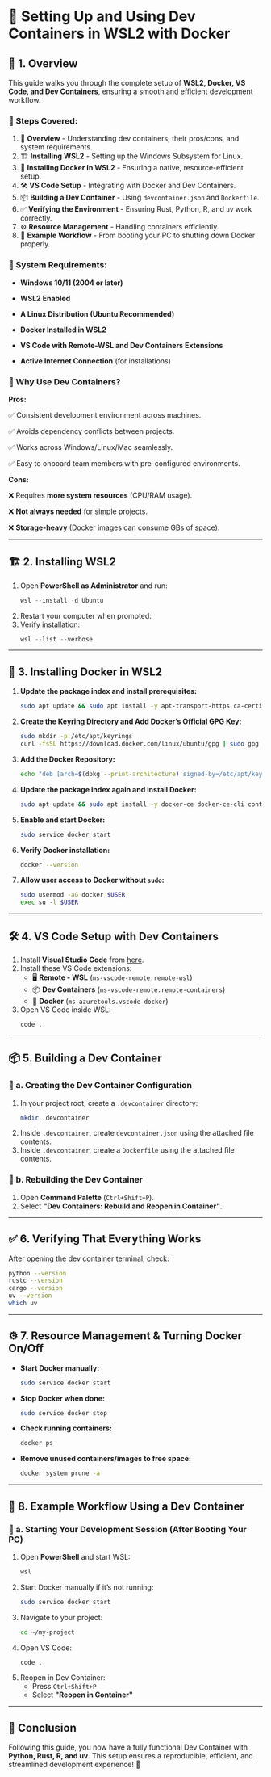 
 # 🚀 Setting Up and Using Dev Containers in WSL2 with Docker

## **📌 1. Overview**
This guide walks you through the complete setup of **WSL2, Docker, VS Code, and Dev Containers**, ensuring a smooth and efficient development workflow.

### **📌 Steps Covered:**
1. 🎯 **Overview** - Understanding dev containers, their pros/cons, and system requirements.
2. 🏗️ **Installing WSL2** - Setting up the Windows Subsystem for Linux.
3. 🐳 **Installing Docker in WSL2** - Ensuring a native, resource-efficient setup.
4. 🛠️ **VS Code Setup** - Integrating with Docker and Dev Containers.
5. 📦 **Building a Dev Container** - Using `devcontainer.json` and `Dockerfile`.
6. ✅ **Verifying the Environment** - Ensuring Rust, Python, R, and `uv` work correctly.
7. ⚙️ **Resource Management** - Handling containers efficiently.
8. 🚀 **Example Workflow** - From booting your PC to shutting down Docker properly.

### **📌 System Requirements:**
 * **Windows 10/11 (2004 or later)**

 * **WSL2 Enabled**

 * **A Linux Distribution (Ubuntu Recommended)**

 * **Docker Installed in WSL2**

 * **VS Code with Remote-WSL and Dev Containers Extensions**

 * **Active Internet Connection** (for installations)

### **📌 Why Use Dev Containers?**

**Pros:**

✅ Consistent development environment across machines.

✅ Avoids dependency conflicts between projects.

✅ Works across Windows/Linux/Mac seamlessly.

✅ Easy to onboard team members with pre-configured environments.

**Cons:**

❌ Requires **more system resources** (CPU/RAM usage).

❌ **Not always needed** for simple projects.

❌ **Storage-heavy** (Docker images can consume GBs of space).

---

## **🏗️ 2. Installing WSL2**
1. Open **PowerShell as Administrator** and run:
   ```powershell
   wsl --install -d Ubuntu
   ```
2. Restart your computer when prompted.
3. Verify installation:
   ```powershell
   wsl --list --verbose
   ```

---

## **🐳 3. Installing Docker in WSL2**
1. **Update the package index and install prerequisites:**
   ```bash
   sudo apt update && sudo apt install -y apt-transport-https ca-certificates curl software-properties-common
   ```
2. **Create the Keyring Directory and Add Docker’s Official GPG Key:**
   ```bash
   sudo mkdir -p /etc/apt/keyrings
   curl -fsSL https://download.docker.com/linux/ubuntu/gpg | sudo gpg --dearmor -o /etc/apt/keyrings/docker.gpg
   ```
3. **Add the Docker Repository:**
   ```bash
   echo "deb [arch=$(dpkg --print-architecture) signed-by=/etc/apt/keyrings/docker.gpg] https://download.docker.com/linux/ubuntu $(lsb_release -cs) stable" | sudo tee /etc/apt/sources.list.d/docker.list > /dev/null
   ```
4. **Update the package index again and install Docker:**
   ```bash
   sudo apt update && sudo apt install -y docker-ce docker-ce-cli containerd.io
   ```
5. **Enable and start Docker:**
   ```bash
   sudo service docker start
   ```
6. **Verify Docker installation:**
   ```bash
   docker --version
   ```
7. **Allow user access to Docker without `sudo`:**
   ```bash
   sudo usermod -aG docker $USER
   exec su -l $USER
   ```

---

## **🛠️ 4. VS Code Setup with Dev Containers**
1. Install **Visual Studio Code** from [here](https://code.visualstudio.com/).
2. Install these VS Code extensions:
   - 🖥 **Remote - WSL** (`ms-vscode-remote.remote-wsl`)
   - 📦 **Dev Containers** (`ms-vscode-remote.remote-containers`)
   - 🐳 **Docker** (`ms-azuretools.vscode-docker`)
3. Open VS Code inside WSL:
   ```bash
   code .
   ```

---

## **📦 5. Building a Dev Container**

### **📌 a. Creating the Dev Container Configuration**
1. In your project root, create a `.devcontainer` directory:
   ```bash
   mkdir .devcontainer
   ```
2. Inside `.devcontainer`, create `devcontainer.json` using the attached file contents.
3. Inside `.devcontainer`, create a `Dockerfile` using the attached file contents.

### **📌 b. Rebuilding the Dev Container**
1. Open **Command Palette** (`Ctrl+Shift+P`).
2. Select **"Dev Containers: Rebuild and Reopen in Container"**.

---

## **✅ 6. Verifying That Everything Works**
After opening the dev container terminal, check:
```bash
python --version
rustc --version
cargo --version
uv --version
which uv
```

---

## **⚙️ 7. Resource Management & Turning Docker On/Off**
- **Start Docker manually:**
  ```bash
  sudo service docker start
  ```
- **Stop Docker when done:**
  ```bash
  sudo service docker stop
  ```
- **Check running containers:**
  ```bash
  docker ps
  ```
- **Remove unused containers/images to free space:**
  ```bash
  docker system prune -a
  ```

---

## **🚀 8. Example Workflow Using a Dev Container**

### **📌 a. Starting Your Development Session (After Booting Your PC)**
1. Open **PowerShell** and start WSL:
   ```powershell
   wsl
   ```
2. Start Docker manually if it’s not running:
   ```bash
   sudo service docker start
   ```
3. Navigate to your project:
   ```bash
   cd ~/my-project
   ```
4. Open VS Code:
   ```bash
   code .
   ```
5. Reopen in Dev Container:
   - Press `Ctrl+Shift+P`
   - Select **"Reopen in Container"**

---

## **🎯 Conclusion**
Following this guide, you now have a fully functional Dev Container with **Python, Rust, R, and uv**. This setup ensures a reproducible, efficient, and streamlined development experience! 🚀